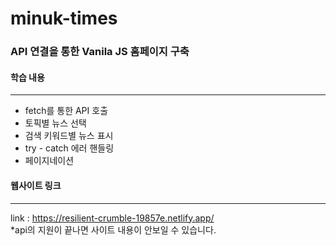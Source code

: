 # minuk-times
### API 연결을 통한 Vanila JS 홈페이지 구축  

#### 학습 내용
---
- fetch를 통한 API 호출
- 토픽별 뉴스 선택
- 검색 키워드별 뉴스 표시
- try - catch 에러 핸들링
- 페이지네이션

#### 웹사이트 링크
---
link : https://resilient-crumble-19857e.netlify.app/  
*api의 지원이 끝나면 사이트 내용이 안보일 수 있습니다.
